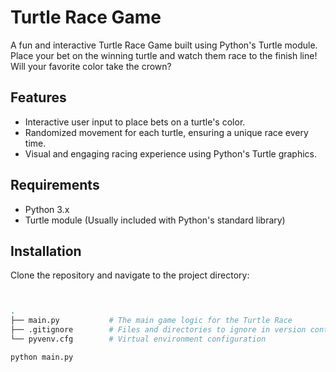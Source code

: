 # Turtle Race Game

A fun and interactive Turtle Race Game built using Python's Turtle module. Place your bet on the winning turtle and watch them race to the finish line! Will your favorite color take the crown?

## Features
- Interactive user input to place bets on a turtle's color.
- Randomized movement for each turtle, ensuring a unique race every time.
- Visual and engaging racing experience using Python's Turtle graphics.

## Requirements
- Python 3.x
- Turtle module (Usually included with Python's standard library)

## Installation
Clone the repository and navigate to the project directory:
```bash


.
├── main.py           # The main game logic for the Turtle Race
├── .gitignore        # Files and directories to ignore in version control
└── pyvenv.cfg        # Virtual environment configuration

python main.py




